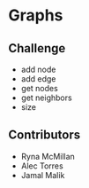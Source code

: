# Graphs

## Challenge
- add node
- add edge
- get nodes
- get neighbors
- size

## Contributors
- Ryna McMillan
- Alec Torres
- Jamal Malik
